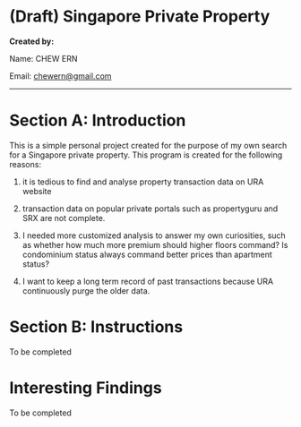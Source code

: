 # (Draft) Singapore Private Property

**Created by:**

Name: CHEW ERN


Email: <chewern@gmail.com>

__________________________


# Section A: Introduction

This is a simple personal project created for the purpose of my own search for a Singapore private property. This program is created for the following reasons:
1.	it is tedious to find and analyse property transaction data on URA website

2.	transaction data on popular private portals such as propertyguru and SRX are not complete.

2.	I needed more customized analysis to answer my own curiosities, such as whether how much more premium should higher floors command? Is condominium status always command better prices than apartment status?

3.	I want to keep a long term record of past transactions because URA continuously purge the older data.


# Section B: Instructions

To be completed


# Interesting Findings

To be completed

